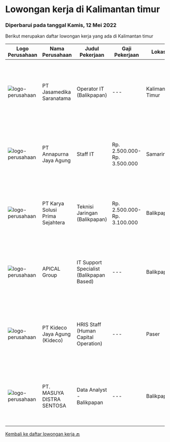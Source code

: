 
  # Lowongan kerja di Kalimantan timur

  ### Diperbarui pada tanggal Kamis, 12 Mei 2022

  Berikut merupakan daftar lowongan kerja yang ada di Kalimantan timur

  |Logo Perusahaan | Nama Perusahaan | Judul Pekerjaan | Gaji Pekerjaan | Lokasi | Deskripsi | Tanggal diunggah | Pranala |
  | -------------- | --------------- | --------------- | --------- | --------- | -------------- | ------- | ----------- |
  |![logo-perusahaan](https://image-service-cdn.seek.com.au/172fba7ccd5ea4395b3bcad5f9d7d531f942b6e6/ee4dce1061f3f616224767ad58cb2fc751b8d2dc)|PT Jasamedika Saranatama|Operator IT (Balikpapan)|---|Kalimantan Timur|Deskripsi PekerjaanKualifikasi: Khusus untuk kandidat yang berdomisili di Balikpapan, Kalimantan Timur Minimal Pendidikan D3 Perekam medis/ D3...|Kamis, 12 Mei 2022|https://www.jobstreet.co.id/id/job/operator-it-balikpapan-3879576?token=0~011c0eda-24e7-4845-b775-28f5c46c658e&sectionRank=1&jobId=jobstreet-id-job-3879576|
|![logo-perusahaan](https://image-service-cdn.seek.com.au/23e6bf3105dd9aafd93d179a0ef598d22357e4e5/ee4dce1061f3f616224767ad58cb2fc751b8d2dc)|PT Annapurna Jaya Agung|Staff IT|Rp. 2.500.000-Rp. 3.500.000|Samarinda|Kualifikasi: Pendidikan minimal D3/S1 Teknik Informatika. Usia maksimal 30 tahun. Pengalaman 3 tahun di bidang terkait. Mempunyai SIM C/A aktif. Mampu...|Senin, 09 Mei 2022|https://www.jobstreet.co.id/id/job/staff-it-3874931?token=0~011c0eda-24e7-4845-b775-28f5c46c658e&sectionRank=2&jobId=jobstreet-id-job-3874931|
|![logo-perusahaan](https://image-service-cdn.seek.com.au/bb0f2c313297f2db3d497466b95d7da85644edc0/ee4dce1061f3f616224767ad58cb2fc751b8d2dc)|PT Karya Solusi Prima Sejahtera|Teknisi Jaringan (Balikpapan)|Rp. 2.500.000-Rp. 3.100.000|Balikpapan|KUALIFIKASI : Pendidikan minimal SMK Teknik Komputer &amp; Jaringan,Lulusan D3 Teknik Telekomunikasi/ S1 Teknik Informatika dipersilahkan Usia...|Rabu, 11 Mei 2022|https://www.jobstreet.co.id/id/job/teknisi-jaringan-balikpapan-3878440?token=0~011c0eda-24e7-4845-b775-28f5c46c658e&sectionRank=3&jobId=jobstreet-id-job-3878440|
|![logo-perusahaan](https://image-service-cdn.seek.com.au/e69f75b57e24a78176feff907c1a3633341537fd/ee4dce1061f3f616224767ad58cb2fc751b8d2dc)|APICAL Group|IT Support Specialist (Balikpapan Based)|---|Balikpapan|You are on a journey to join an exciting Company and be part of our success story to improve lives by developing resources sustainably. Here we offer...|Kamis, 28 April 2022|https://www.jobstreet.co.id/id/job/it-support-specialist-balikpapan-based-3869487?token=0~011c0eda-24e7-4845-b775-28f5c46c658e&sectionRank=4&jobId=jobstreet-id-job-3869487|
|![logo-perusahaan](https://image-service-cdn.seek.com.au/4446231b5838aa3d7a170972df1c99b7bfe09873/ee4dce1061f3f616224767ad58cb2fc751b8d2dc)|PT Kideco Jaya Agung (Kideco)|HRIS Staff (Human Capital Operation)|---|Paser|Requirements: Candidates must have Bachelor’s degree in Computer Science, Information Technology, Computer Engineering or equivalent (IPK Min. 3,0)....|Sabtu, 23 April 2022|https://www.jobstreet.co.id/id/job/hris-staff-human-capital-operation-3864619?token=0~011c0eda-24e7-4845-b775-28f5c46c658e&sectionRank=5&jobId=jobstreet-id-job-3864619|
|![logo-perusahaan](https://image-service-cdn.seek.com.au/4165f340d850a10dd62565ef08f4451ff90e0636/ee4dce1061f3f616224767ad58cb2fc751b8d2dc)|PT. MASUYA DISTRA SENTOSA|Data Analyst - Balikpapan|---|Balikpapan|Membuat data penjualan Melakukan analisis &amp; kesimpulan laporan penjualan Bertanggung jawab atas barang sample Support kerja team sales Bekerjasama...|Jumat, 15 April 2022|https://www.jobstreet.co.id/id/job/data-analyst-balikpapan-3856897?token=0~011c0eda-24e7-4845-b775-28f5c46c658e&sectionRank=6&jobId=jobstreet-id-job-3856897|


  [Kembali ke daftar lowongan kerja 🔙](../README.md#daftar-lowongan-kerja)
  